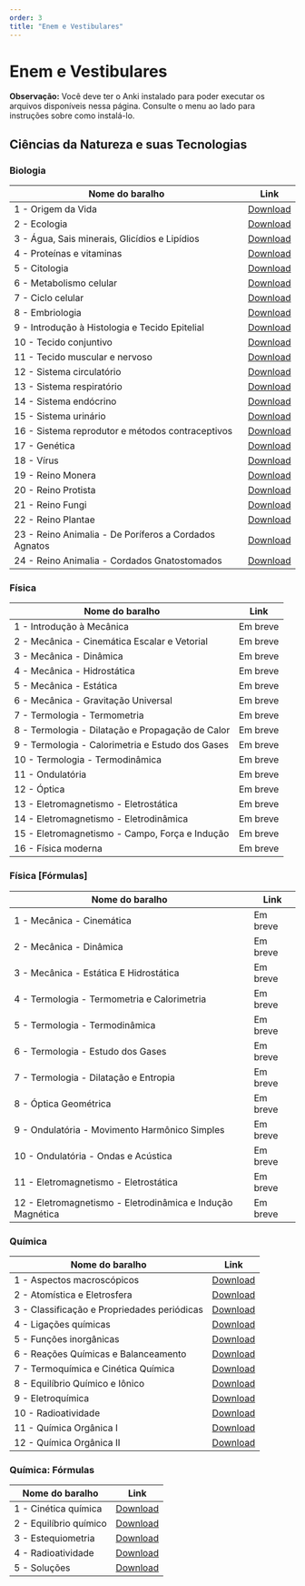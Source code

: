 ```yaml
---
order: 3
title: "Enem e Vestibulares"
---
```


# Enem e Vestibulares

<Aside>

__Observação:__ Você deve ter o Anki instalado para poder executar os arquivos disponíveis nessa página. Consulte o menu ao lado para instruções sobre como instalá-lo.

</Aside>

## Ciências da Natureza e suas Tecnologias

### Biologia

<TableWrap>

| Nome do baralho      | Link                                                                                            |
|----------------------|-------------------------------------------------------------------------------------------------|
| 1 - Origem da Vida | [Download](https://flashcards-download.raposas.net/0://Enem%20e%20Vestibulares/Biologia/1%20-%20Origem%20da%20Vida.apkg) |
| 2 - Ecologia | [Download](https://flashcards-download.raposas.net/0://Enem%20e%20Vestibulares/Biologia/2%20-%20Ecologia.apkg)     |
| 3 - Água, Sais minerais, Glicídios e Lipídios | [Download](https://flashcards-download.raposas.net/0://Enem%20e%20Vestibulares/Biologia/3%20-%20%C3%81gua,%20Sais%20minerais,%20Glic%C3%ADdios%20e%20Lip%C3%ADdios.apkg) |
| 4 - Proteínas e vitaminas | [Download](https://flashcards-download.raposas.net/0://Enem%20e%20Vestibulares/Biologia/4%20-%20Prote%C3%ADnas%20e%20vitaminas.apkg)   |
| 5 - Citologia | [Download](https://flashcards-download.raposas.net/0://Enem%20e%20Vestibulares/Biologia/5%20-%20Citologia.apkg) |
| 6 - Metabolismo celular | [Download](https://flashcards-download.raposas.net/0://Enem%20e%20Vestibulares/Biologia/6%20-%20Metabolismo%20celular.apkg)     |
| 7 - Ciclo celular | [Download](https://flashcards-download.raposas.net/0://Enem%20e%20Vestibulares/Biologia/7%20-%20Ciclo%20celular.apkg)       |
| 8 - Embriologia | [Download](https://flashcards-download.raposas.net/0://Enem%20e%20Vestibulares/Biologia/8%20-%20Embriologia.apkg)   |
| 9 - Introdução à Histologia e Tecido Epitelial | [Download](https://flashcards-download.raposas.net/0://Enem%20e%20Vestibulares/Biologia/9%20-%20Introdu%C3%A7%C3%A3o%20%C3%A0%20histologia%20e%20tecido%20epitelial.apkg)   |
| 10 - Tecido conjuntivo | [Download](https://flashcards-download.raposas.net/0://Enem%20e%20Vestibulares/Biologia/10%20-%20Tecido%20conjuntivo.apkg)   |
| 11 - Tecido muscular e nervoso | [Download](https://flashcards-download.raposas.net/0://Enem%20e%20Vestibulares/Biologia/11%20-%20Tecido%20Muscular%20e%20Nervoso.apkg)   |
| 12 - Sistema circulatório | [Download](https://flashcards-download.raposas.net/0://Enem%20e%20Vestibulares/Biologia/12%20-%20Sistema%20circulat%C3%B3rio.apkg)   |
| 13 - Sistema respiratório | [Download](https://flashcards-download.raposas.net/0://Enem%20e%20Vestibulares/Biologia/13%20-%20Sistema%20respirat%C3%B3rio.apkg)   |
| 14 - Sistema endócrino | [Download](https://flashcards-download.raposas.net/0://Enem%20e%20Vestibulares/Biologia/14%20-%20Sistema%20end%C3%B3crino.apkg)   |
| 15 - Sistema urinário | [Download](https://flashcards-download.raposas.net/0://Enem%20e%20Vestibulares/Biologia/15%20-%20Sistema%20urin%C3%A1rio.apkg)   |
| 16 - Sistema reprodutor e métodos contraceptivos | [Download](https://flashcards-download.raposas.net/0://Enem%20e%20Vestibulares/Biologia/16%20-%20Sistema%20reprodutor%20e%20m%C3%A9todos%20contraceptivos.apkg)   |
| 17 - Genética | [Download](https://flashcards-download.raposas.net/0://Enem%20e%20Vestibulares/Biologia/17%20-%20Gen%C3%A9tica.apkg)   |
| 18 - Vírus | [Download](https://flashcards-download.raposas.net/0://Enem%20e%20Vestibulares/Biologia/18%20-%20V%C3%ADrus.apkg)   |
| 19 - Reino Monera | [Download](https://flashcards-download.raposas.net/0://Enem%20e%20Vestibulares/Biologia/19%20-%20Reino%20Monera.apkg)   |
| 20 - Reino Protista | [Download](https://flashcards-download.raposas.net/0://Enem%20e%20Vestibulares/Biologia/20%20-%20Reino%20Protista.apkg)   |
| 21 - Reino Fungi | [Download](https://flashcards-download.raposas.net/0://Enem%20e%20Vestibulares/Biologia/21%20-%20Reino%20Fungi.apkg)   |
| 22 - Reino Plantae | [Download](https://flashcards-download.raposas.net/0://Enem%20e%20Vestibulares/Biologia/22%20-%20Reino%20Plantae.apkg)   |
| 23 - Reino Animalia - De Poríferos a Cordados Agnatos | [Download](https://flashcards-download.raposas.net/0://Enem%20e%20Vestibulares/Biologia/23%20-%20Reino%20Animalia%20-%20De%20Por%C3%ADferos%20a%20Cordados%20Agnatos.apkg)   |
| 24 - Reino Animalia - Cordados Gnatostomados | [Download](https://flashcards-download.raposas.net/0://Enem%20e%20Vestibulares/Biologia/24%20-%20Reino%20Animalia%20-%20Cordados%20Gnatostomados.apkg)   |

</TableWrap>

### Física

<TableWrap>

| Nome do baralho            | Link                                                                                            |
|----------------------------|-------------------------------------------------------------------------------------------------|
| 1 - Introdução à Mecânica | Em breve |
| 2 - Mecânica - Cinemática Escalar e Vetorial | Em breve |
| 3 - Mecânica - Dinâmica | Em breve |
| 4 - Mecânica - Hidrostática | Em breve |
| 5 - Mecânica - Estática | Em breve |
| 6 - Mecânica - Gravitação Universal | Em breve |
| 7 - Termologia - Termometria | Em breve |
| 8 - Termologia - Dilatação e Propagação de Calor | Em breve |
| 9 - Termologia - Calorimetria e Estudo dos Gases | Em breve |
| 10 - Termologia - Termodinâmica | Em breve |
| 11 - Ondulatória | Em breve |
| 12 - Óptica | Em breve |
| 13 - Eletromagnetismo - Eletrostática | Em breve |
| 14 - Eletromagnetismo - Eletrodinâmica | Em breve |
| 15 - Eletromagnetismo - Campo, Força e Indução | Em breve |
| 16 - Física moderna | Em breve |


</TableWrap>

### Física [Fórmulas]

<TableWrap>

| Nome do baralho            | Link                                                                                            |
|----------------------------|-------------------------------------------------------------------------------------------------|
| 1 - Mecânica - Cinemática | Em breve |
| 2 - Mecânica - Dinâmica | Em breve |
| 3 - Mecânica - Estática E Hidrostática | Em breve |
| 4 - Termologia - Termometria e Calorimetria | Em breve |
| 5 - Termologia - Termodinâmica | Em breve |
| 6 - Termologia - Estudo dos Gases | Em breve |
| 7 - Termologia - Dilatação e Entropia | Em breve |
| 8 - Óptica Geométrica | Em breve |
| 9 - Ondulatória - Movimento Harmônico Simples | Em breve |
| 10 - Ondulatória - Ondas e Acústica | Em breve |
| 11 - Eletromagnetismo - Eletrostática | Em breve |
| 12 - Eletromagnetismo - Eletrodinâmica e Indução Magnética | Em breve |


</TableWrap>

### Química

<TableWrap>

| Nome do baralho            | Link                                                                                            |
|----------------------------|-------------------------------------------------------------------------------------------------|
| 1 - Aspectos macroscópicos | [Download](https://flashcards-download.raposas.net/0://Enem%20e%20Vestibulares/Qu%C3%ADmica/1%20-%20Aspectos%20macrosc%C3%B3picos.apkg) |
| 2 - Atomística e Eletrosfera | [Download](https://flashcards-download.raposas.net/0://Enem%20e%20Vestibulares/Qu%C3%ADmica/2%20-%20Atom%C3%ADstica%20e%20Eletrosfera.apkg)     |
| 3 - Classificação e Propriedades periódicas | [Download](https://flashcards-download.raposas.net/0://Enem%20e%20Vestibulares/Qu%C3%ADmica/3%20-%20Classifica%C3%A7%C3%A3o%20e%20Propriedades%20peri%C3%B3dicas.apkg) |
| 4 - Ligações químicas | [Download](https://flashcards-download.raposas.net/0://Enem%20e%20Vestibulares/Qu%C3%ADmica/4%20-%20Liga%C3%A7%C3%B5es%20qu%C3%ADmicas.apkg)   |
| 5 - Funções inorgânicas | [Download](https://flashcards-download.raposas.net/0://Enem%20e%20Vestibulares/Qu%C3%ADmica/5%20-%20Fun%C3%A7%C3%B5es%20inorg%C3%A2nicas.apkg) |
| 6 - Reações Químicas e Balanceamento | [Download](https://flashcards-download.raposas.net/0://Enem%20e%20Vestibulares/Qu%C3%ADmica/6%20-%20Rea%C3%A7%C3%B5es%20Qu%C3%ADmicas%20e%20Balanceamento.apkg)     |
| 7 - Termoquímica e Cinética Química | [Download](https://flashcards-download.raposas.net/0://Enem%20e%20Vestibulares/Qu%C3%ADmica/7%20-%20Termoqu%C3%ADmica%20e%20Cin%C3%A9tica%20Qu%C3%ADmica.apkg)       |
| 8 - Equilíbrio Químico e Iônico | [Download](https://flashcards-download.raposas.net/0://Enem%20e%20Vestibulares/Qu%C3%ADmica/8%20-%20Equil%C3%ADbrio%20Qu%C3%ADmico%20e%20I%C3%B4nico.apkg)   |
| 9 - Eletroquímica | [Download](https://flashcards-download.raposas.net/0://Enem%20e%20Vestibulares/Qu%C3%ADmica/9%20-%20Eletroqu%C3%ADmica.apkg)   |
| 10 - Radioatividade | [Download](https://flashcards-download.raposas.net/0://Enem%20e%20Vestibulares/Qu%C3%ADmica/10%20-%20Radioatividade.apkg)   |
| 11 - Química Orgânica I | [Download](https://flashcards-download.raposas.net/0://Enem%20e%20Vestibulares/Qu%C3%ADmica/11%20-%20Qu%C3%ADmica%20Org%C3%A2nica%20I.apkg)   |
| 12 - Química Orgânica II | [Download](https://flashcards-download.raposas.net/0://Enem%20e%20Vestibulares/Qu%C3%ADmica/12%20-%20Qu%C3%ADmica%20Org%C3%A2nica%20II.apkg)   |

</TableWrap>

### Química: Fórmulas

<TableWrap>

| Nome do baralho      | Link                                                                                            |
|----------------------|-------------------------------------------------------------------------------------------------|
| 1 - Cinética química | [Download](https://flashcards-download.raposas.net/0://Enem%20e%20Vestibulares/Qu%C3%ADmica:%20F%C3%B3rmulas/1%20-%20Cin%C3%A9tica%20qu%C3%ADmica.apkg) |
| 2 - Equilíbrio químico | [Download](https://flashcards-download.raposas.net/0://Enem%20e%20Vestibulares/Qu%C3%ADmica:%20F%C3%B3rmulas/2%20-%20Equil%C3%ADbrio%20qu%C3%ADmico.apkg) |
| 3 - Estequiometria | [Download](https://flashcards-download.raposas.net/0://Enem%20e%20Vestibulares/Qu%C3%ADmica:%20F%C3%B3rmulas/3%20-%20Estequiometria.apkg) |
| 4 - Radioatividade | [Download](https://flashcards-download.raposas.net/0://Enem%20e%20Vestibulares/Qu%C3%ADmica:%20F%C3%B3rmulas/4%20-%20Radioatividade.apkg) |
| 5 - Soluções | [Download](https://flashcards-download.raposas.net/0://Enem%20e%20Vestibulares/Qu%C3%ADmica:%20F%C3%B3rmulas/5%20-%20Solu%C3%A7%C3%B5es.apkg) |

</TableWrap>